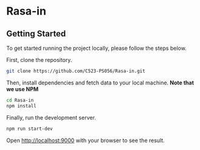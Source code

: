 # Rasa-in

## Getting Started

To get started running the project locally, please follow the steps below.

First, clone the repository.

```bash
git clone https://github.com/C523-PS056/Rasa-in.git
```

Then, install dependencies and fetch data to your local machine. **Note that we use NPM**

```bash
cd Rasa-in
npm install
```

Finally, run the development server.

```bash
npm run start-dev
```

Open [http://localhost:9000](http://localhost:9000) with your browser to see the result.
